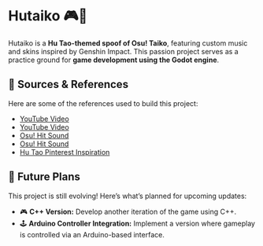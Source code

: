 # Hutaiko 🎮🎵

Hutaiko is a **Hu Tao-themed spoof of Osu! Taiko**, featuring custom music and skins inspired by Genshin Impact. This passion project serves as a practice ground for **game development using the Godot engine**.

## 🔗 Sources & References
Here are some of the references used to build this project:
- [YouTube Video](https://www.youtube.com/watch?v=lhrqsUZ45j8)
- [YouTube Video](https://www.youtube.com/watch?v=-F19D7OOkJk)
- [Osu! Hit Sound](https://www.myinstants.com/en/instant/osu-hit-sound-29289/)
- [Osu! Hit Sound](https://www.myinstants.com/en/instant/osu-hit-sound-29289/)
- [Hu Tao Pinterest Inspiration](https://ph.pinterest.com/pin/174444185560567223/)

## 🚀 Future Plans
This project is still evolving! Here’s what’s planned for upcoming updates:
- 🎮 **C++ Version:** Develop another iteration of the game using C++.
- 🕹️ **Arduino Controller Integration:** Implement a version where gameplay is controlled via an Arduino-based interface.
